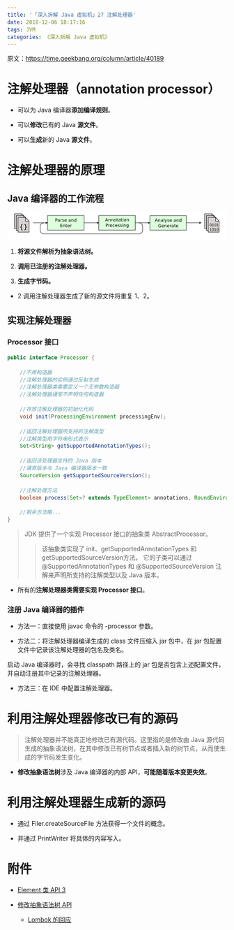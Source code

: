 ```yaml
---
title: '「深入拆解 Java 虚拟机」27 注解处理器'
date: 2018-12-06 18:17:16
tags: JVM
categories: 《深入拆解 Java 虚拟机》
---
```


原文：https://time.geekbang.org/column/article/40189

# 注解处理器（annotation processor）

- 可以为 Java 编译器**添加编译规则**。

- 可以**修改**已有的 Java **源文件**。

- 可以**生成**新的 Java **源文件**。

# 注解处理器的原理

## Java 编译器的工作流程

![compilation_process](/images/posts/JVM/27/compilation_process.png)

1. **将源文件解析为抽象语法树。**

2. **调用已注册的注解处理器。**

3. **生成字节码。**

- 2 调用注解处理器生成了新的源文件将重复 1、2。

## 实现注解处理器

### Processor 接口

```java
public interface Processor {

    //不用构造器
    //注解处理器的实例通过反射生成
    //注解处理器类需要定义一个无参数构造器
    //注解处理器通常不声明任何构造器

    //存放注解处理器的初始化代码
    void init(ProcessingEnvironment processingEnv);
    
    //返回注解处理器所支持的注解类型
    //注解类型用字符串形式表示
    Set<String> getSupportedAnnotationTypes();
    
    //返回该处理器支持的 Java 版本
    //通常版本与 Java 编译器版本一致
    SourceVersion getSupportedSourceVersion();
  
    //注解处理方法
    boolean process(Set<? extends TypeElement> annotations, RoundEnvironment roundEnv);

    //剩余方法略...
}
```

> JDK 提供了一个实现 Processor 接口的抽象类 AbstractProcessor。
>> 该抽象类实现了 init、getSupportedAnnotationTypes 和 getSupportedSourceVersion方法。
>> 它的子类可以通过 @SupportedAnnotationTypes 和 @SupportedSourceVersion 注解来声明所支持的注解类型以及 Java 版本。

- 所有的**注解处理器类需要实现 Processor 接口**。

### 注册 Java 编译器的插件

- 方法一：直接使用 javac 命令的 -processor 参数。

- 方法二：将注解处理器编译生成的 class 文件压缩入 jar 包中，在 jar 包配置文件中记录该注解处理器的包名及类名。

启动 Java 编译器时，会寻找 classpath 路径上的 jar 包是否包含上述配置文件，并自动注册其中记录的注解处理器。

- 方法三：在 IDE 中配置注解处理器。

# 利用注解处理器修改已有的源码

> 注解处理器并不能真正地修改已有源代码。这里指的是修改由 Java 源代码生成的抽象语法树，在其中修改已有树节点或者插入新的树节点，从而使生成的字节码发生变化。

- **修改抽象语法树**涉及 Java 编译器的内部 API，**可能随着版本变更失效**。

# 利用注解处理器生成新的源码

- 通过 Filer.createSourceFile 方法获得一个文件的概念。

- 并通过 PrintWriter 将具体的内容写入。

# 附件

- [Element 类 API 3](https://docs.oracle.com/javase/10/docs/api/javax/lang/model/element/package-summary.html)

- [修改抽象语法树 API](http://notatube.blogspot.com/2010/11/project-lombok-trick-explained.html)

	- [Lombok 的回应](http://jnb.ociweb.com/jnb/jnbJan2010.html#controversy)
